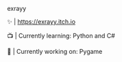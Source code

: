 exrayy

✨ | https://exrayy.itch.io

:tv: | Currently learning: Python and C#

💙 | Currently working on: Pygame




